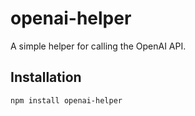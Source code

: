 # openai-helper

A simple helper for calling the OpenAI API.

## Installation

```bash
npm install openai-helper
